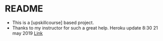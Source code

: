 # README

* This is a [upskillcourse] based project.
* Thanks to my instructor for such a great help. Heroku update 8:30 21 may 2019 [Link](https://developersmeetup.herokuapp.com/)

